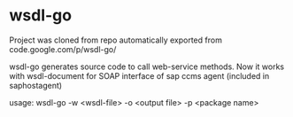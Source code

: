 # wsdl-go
Project was cloned from repo automatically exported from code.google.com/p/wsdl-go/

wsdl-go generates source code to call web-service methods.
Now it works with wsdl-document for SOAP interface of sap ccms agent (included in saphostagent)

usage: 
wsdl-go -w \<wsdl-file\> -o \<output file\> -p \<package name\>
